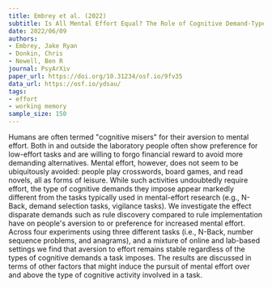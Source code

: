 ```yaml
---
title: Embrey et al. (2022)
subtitle: Is All Mental Effort Equal? The Role of Cognitive Demand-Type on Effort Avoidance
date: 2022/06/09
authors:
- Embrey, Jake Ryan
- Donkin, Chris
- Newell, Ben R
journal: PsyArXiv
paper_url: https://doi.org/10.31234/osf.io/9fv35
data_url: https://osf.io/ydsau/
tags:
- effort
- working memory
sample_size: 150
---
```


Humans are often termed "cognitive misers" for their aversion to mental effort. Both in and outside the laboratory people often show preference for low-effort tasks and are willing to forgo financial reward to avoid more demanding alternatives. Mental effort, however, does not seem to be ubiquitously avoided: people play crosswords, board games, and read novels, all as forms of leisure. While such activities undoubtedly require effort, the type of cognitive demands they impose appear markedly different from the tasks typically used in mental-effort research (e.g., N-Back, demand selection tasks, vigilance tasks). We investigate the effect disparate demands such as rule discovery compared to rule implementation have on people's aversion to or preference for increased mental effort. Across four experiments using three different tasks (i.e., N-Back, number sequence problems, and anagrams), and a mixture of online and lab-based settings we find that aversion to effort remains stable regardless of the types of cognitive demands a task imposes. The results are discussed in terms of other factors that might induce the pursuit of mental effort over and above the type of cognitive activity involved in a task.
